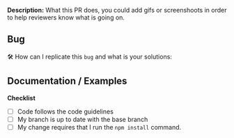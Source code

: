 
**Description:**
What this PR does, you could add gifs or screenshoots in order to help reviewers know what is going on.

## Bug

🛠 How can I replicate this `bug` and what is your solutions:


## Documentation / Examples


**Checklist**

- [ ] Code follows the code guidelines
- [ ] My branch is up to date with the base branch
- [ ] My change requires that I run the `npm install` command.
